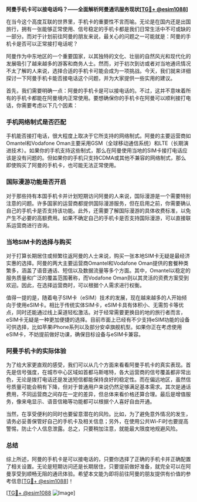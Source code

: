 **阿曼手机卡可以接电话吗？——全面解析阿曼通讯服务现状[[TG💪+ @esim1088](https://t.me/s/esim1088)]**

在当今这个高度互联的世界里，手机卡的重要性不言而喻。无论是在国内还是出国旅行，拥有一张能够正常使用、信号稳定的手机卡都是我们日常生活中不可或缺的一部分。而对于计划前往阿曼的朋友来说，最关心的问题之一可能就是：阿曼的手机卡是否可以正常接打电话呢？

阿曼作为中东地区的一个重要国家，以其独特的文化、壮丽的自然风光和现代化的发展吸引了越来越多的游客和商务人士。然而，对于初次到访或者对当地通讯情况不太了解的人来说，选择合适的手机卡可能会成为一项挑战。今天，我们就来详细探讨一下阿曼手机卡能否接电话这个问题，并为大家提供一些实用的建议。

首先，我们需要明确一点：阿曼的手机卡是可以接电话的。不过，这并不意味着所有的手机卡都能在阿曼境内正常使用。要想确保你的手机卡在阿曼可以顺利接打电话，你需要考虑以下几个因素：

### 手机网络制式是否匹配

手机能否接打电话，很大程度上取决于它所支持的网络制式。阿曼的主要运营商如Omantel和Vodafone Oman主要采用GSM（全球移动通信系统）和LTE（长期演进技术）。如果你的手机支持这些制式，那么在阿曼使用当地的SIM卡接打电话应该是没有问题的。但如果你的手机只支持CDMA或其他不兼容的网络制式，那么即使购买了阿曼的手机卡，也可能无法正常使用。

### 国际漫游功能是否开启

对于那些持有本国手机卡并计划短期访问阿曼的人来说，国际漫游是一个需要特别注意的问题。许多国家的运营商都提供国际漫游服务，但在启用之前，你需要确认自己的手机卡是否支持该功能。此外，还需要了解国际漫游的具体收费标准，以免产生不必要的高额费用。如果不确定自己的手机卡是否支持国际漫游，可以直接联系运营商进行咨询。

### 当地SIM卡的选择与购买

对于打算长期居住或频繁往返阿曼的人士来说，购买一张本地SIM卡无疑是最经济实惠的选择。阿曼的两大主要运营商Omantel和Vodafone Oman提供的套餐种类繁多，涵盖了语音通话、短信以及数据流量等多个方面。其中，Omantel以稳定的服务质量和广泛的覆盖范围著称，而Vodafone Oman则以其灵活的资费方案受到欢迎。因此，在选择运营商时，可以根据个人需求进行权衡。

值得一提的是，随着电子SIM卡（eSIM）技术的发展，现在越来越多的人开始倾向于使用eSIM卡。相比于传统实体SIM卡，eSIM卡具有体积小、无需剪卡等优点，同时还能通过线上渠道轻松激活。对于经常需要更换目的地的旅行者而言，eSIM卡无疑是一种更加便捷的选择。目前市面上已经有不少支持eSIM功能的设备可供选择，比如苹果iPhone系列以及部分安卓旗舰机型。如果你正在考虑使用eSIM卡，不妨提前做好功课，确保目标设备与eSIM卡兼容。

### 阿曼手机卡的实际体验

为了给大家更直观的感受，我们可以从几个方面来看看阿曼手机卡的真实表现。首先是信号强度，在城市中心区域如首都马斯喀特，各大运营商的信号覆盖都非常出色，无论是拨打电话还是发送短信都能保持良好的稳定性。而在偏远地区，虽然信号质量可能会稍有下降，但对于普通用户来说仍然足够满足基本需求。其次是通话费用，不同运营商之间存在一定的差异，但总体来看价格还算合理。最后是增值服务，像来电显示、语音信箱等功能都可以根据个人喜好自由开通。

当然，在享受便利的同时也要留意潜在的风险。比如，为了避免意外情况的发生，请务必妥善保管好自己的手机卡及相关信息；另外，在使用公共Wi-Fi时也要提高警惕，防止个人信息泄露。总之，只要稍加注意，就能最大限度地规避风险。

### 总结

综上所述，阿曼的手机卡是可以接电话的，只要你选择了正确的手机卡并正确配置了相关设置。无论是短期访问还是长期居住，只要提前做好准备，就完全可以在阿曼享受到顺畅无阻的通讯体验。希望本文能为即将前往阿曼的朋友提供有价值的参考信息[[TG💪+ @esim1088](https://t.me/s/esim1088)]！

[[TG💪+ @esim1088](https://t.me/s/esim1088) ![Image](https://i.postimg.cc/4NQfJmqS/Snipaste-2025-05-13-00-14-12.png)]